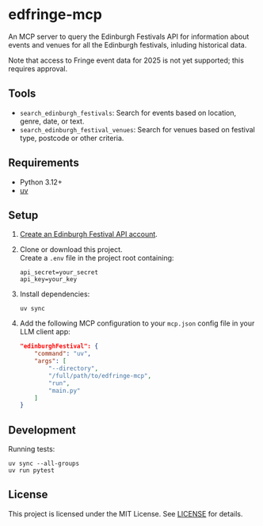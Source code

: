 # edfringe-mcp

An MCP server to query the Edinburgh Festivals API for information about events and venues for all the Edinburgh festivals, inluding historical data.

Note that access to  Fringe event data for 2025 is not yet supported; this requires approval.


## Tools

- `search_edinburgh_festivals`: Search for events based on location, genre, date, or text.
- `search_edinburgh_festival_venues`: Search for venues based on festival type, postcode or other criteria.

## Requirements

- Python 3.12+
- [uv](https://docs.astral.sh/uv/#highlights)

## Setup

1. [Create an Edinburgh Festival API account](https://api.edinburghfestivalcity.com/documentation).

2. Clone or download this project.  
   Create a `.env` file in the project root containing:
    ```
    api_secret=your_secret
    api_key=your_key
    ```

3. Install dependencies:
    ```
    uv sync
    ```

4. Add the following MCP configuration to your `mcp.json` config file in your LLM client app:
    ```json
    "edinburghFestival": {
        "command": "uv",
        "args": [
            "--directory",
            "/full/path/to/edfringe-mcp",
            "run",
            "main.py"
        ]
    }
    ```

## Development

Running tests:

    uv sync --all-groups
    uv run pytest

## License

This project is licensed under the MIT License. See [LICENSE](LICENSE) for details.